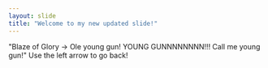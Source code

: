 ```yaml
---
layout: slide
title: "Welcome to my new updated slide!"
---
```

"Blaze of Glory -> Ole young gun! YOUNG GUNNNNNNNN!!! Call me young gun!"
Use the left arrow to go back!
